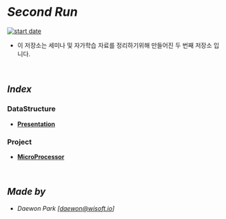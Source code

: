 # *Second Run*
[![start date](https://img.shields.io/badge/START-19.05.09-orange.svg?style=flat-square&logo=github)]()
- 이 저장소는 세미나 및 자가학습 자료를 정리하기위해 만들어진 두 번째 저장소 입니다.

<br>

## *Index*
### DataStructure
 - **[Presentation](https://github.com/MoochiPark/second-run/tree/master/DataStructure/Presentation)**

### Project
 - **[MicroProcessor](https://github.com/MoochiPark/second-run/tree/master/Project/MicroProcessor)**


<br>

## *Made by*
 - *Daewon Park* *[<daewon@wisoft.io>]*
